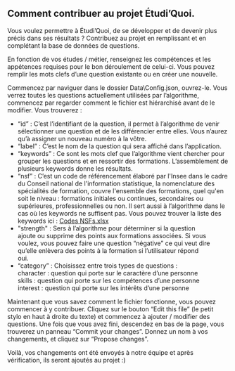 
##  Comment  contribuer au projet  Étudi’Quoi.

Vous voulez permettre à  Étudi’Quoi, de se développer et de devenir plus précis dans ses résultats ? Contribuez au projet en remplissant et en complétant la base de données de questions.

En fonction de vos  études / métier, renseignez les compétences et les appétences requises pour le bon déroulement de celui-ci. Vous pouvez remplir les mots clefs d’une question existante ou en créer une nouvelle.

Commencez par naviguer dans le dossier  Data\Config.json,  ouvrez-le. Vous verrez toutes les questions actuellement utilisées par l’algorithme, commencez par regarder comment le fichier est hiérarchisé avant de le modifier. Vous trouverez :

 - “id” : C’est l’identifiant de la question, il permet à l’algorithme
   de venir sélectionner une question et de les différencier entre
   elles. Vous n’aurez qu’à assigner un nouveau numéro à la vôtre.
 - “label” : C’est le nom de la question qui sera affiché dans
   l’application.
 - “keywords” : Ce  sont les mots  clef  que l’algorithme vient chercher
   pour grouper les questions et en ressortir des formations.
   L’assemblement de plusieurs  keywords  donne les résultats.
 - “nsf” : C’est un code de référencement  élaboré  par l'Insee dans le
   cadre du Conseil national de l'information statistique, la
   nomenclature des spécialités de formation, couvre l'ensemble des
   formations, quel qu'en soit le niveau : formations initiales ou
   continues, secondaires ou supérieures, professionnelles ou non. Il
   sert aussi à l’algorithme dans le cas où les  keywords  ne suffisent
   pas. Vous pouvez trouver la liste des  keywords  ici : [Codes 
   NSFs.xlsx](https://docs.google.com/spreadsheets/d/1cJzJtcfU08uh0T8EWiUBaVGqxbRpr1fA/edit#gid=1223005889)
 - "strength" : Sers à l’algorithme pour déterminer si la question   
   ajoute ou supprime des points aux formations associées. Si vous   
   voulez, vous pouvez faire une question “négative” ce qui veut dire   
   qu’elle enlèvera des points à la formation si l’utilisateur répond   
   oui.
 - “category” : Choisissez  entre trois types de questions :   
   character  : question qui porte sur le caractère d’une personne   
   skills  : question qui porte sur les compétences d’une personne   
   interest  : question qui porte sur les intérêts d’une personne

Maintenant que  vous savez comment le fichier fonctionne, vous pouvez commencer à y contribuer. Cliquez sur le bouton “Edit  this  file”  (le petit stylo en haut à droite du texte)  et commencez à  ajouter / modifier  des questions. Une fois que vous avez fini,  descendez  en bas de la page, vous trouverez un panneau “Commit  your  changes”. Donnez un nom à vos changements, et cliquez sur “Propose changes”.

Voilà, vos changements ont été envoyés à notre équipe et après vérification, ils seront ajoutés au projet :)
